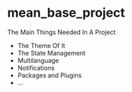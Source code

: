 # mean_base_project

The Main Things Needed In A Project

* The Theme Of It
* The State Management
* Multilanguage
* Notifications
* Packages and Plugins
* ...
